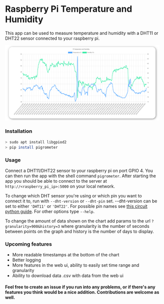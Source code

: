 # Raspberry Pi Temperature and Humidity

This app can be used to measure temperature and humidity with a DHT11 or DHT22 sensor connected to your raspberry pi. 

![Chart](https://github.com/BrianKmdy/PiGrometer/raw/main/docs/chart.png)

### Installation
```bash
> sudo apt install libgpiod2
> pip install pigrometer
```

### Usage
Connect a DHT11/DHT22 sensor to your raspberry pi on port GPIO 4. You can then run the app with the shell command `pigrometer`. After starting the app you should be able to connect to the server at `http://<raspberry_pi_ip>:5000` on your local network.

To change which DHT sensor you're using or which pin you want to connect it to, run with `--dht-version` or `--dht-pin` set. --dht-version can be set to either `'DHT11'` or `'DHT22'`. For possible pin names see [this circuit python guide](https://learn.adafruit.com/circuitpython-essentials/circuitpython-pins-and-modules). For other options type `--help`.


To change the amount of data shown on the chart add params to the url `?granularity=900&history=3` where granularity is the number of seconds between points on the graph and history is the number of days to display.

### Upcoming features
- More readable timestamps at the bottom of the chart
- Better logging
- More features in the web ui, ability to easily set time range and granularity
- Ability to download data .csv with data from the web ui

#### Feel free to create an issue if you run into any problems, or if there's any features you think would be a nice addition. Contributions are welcome as well.

